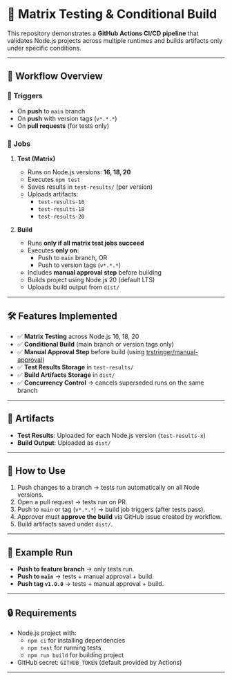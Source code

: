 # 🚀 Matrix Testing & Conditional Build

This repository demonstrates a **GitHub Actions CI/CD pipeline** that validates Node.js projects across multiple runtimes and builds artifacts only under specific conditions.

---

## 📌 Workflow Overview

### 🔹 Triggers
- On **push** to `main` branch  
- On **push** with version tags (`v*.*.*`)  
- On **pull requests** (for tests only)

### 🔹 Jobs
1. **Test (Matrix)**
   - Runs on Node.js versions: **16, 18, 20**
   - Executes `npm test`
   - Saves results in `test-results/` (per version)
   - Uploads artifacts:
     - `test-results-16`
     - `test-results-18`
     - `test-results-20`

2. **Build**
   - Runs **only if all matrix test jobs succeed**
   - Executes **only on**:
     - Push to `main` branch, OR  
     - Push to version tags (`v*.*.*`)
   - Includes **manual approval step** before building
   - Builds project using Node.js 20 (default LTS)
   - Uploads build output from `dist/`

---

## 🛠 Features Implemented
- ✅ **Matrix Testing** across Node.js 16, 18, 20  
- ✅ **Conditional Build** (main branch or version tags only)  
- ✅ **Manual Approval Step** before build (using [trstringer/manual-approval](https://github.com/trstringer/manual-approval))  
- ✅ **Test Results Storage** in `test-results/`  
- ✅ **Build Artifacts Storage** in `dist/`  
- ✅ **Concurrency Control** → cancels superseded runs on the same branch  

---

## 📂 Artifacts
- **Test Results**: Uploaded for each Node.js version (`test-results-x`)  
- **Build Output**: Uploaded as `dist/`  

---

## 🔧 How to Use
1. Push changes to a branch → tests run automatically on all Node versions.  
2. Open a pull request → tests run on PR.  
3. Push to `main` or tag (`v*.*.*`) → build job triggers (after tests pass).  
4. Approver must **approve the build** via GitHub issue created by workflow.  
5. Build artifacts saved under `dist/`.  

---

## 📸 Example Run
- **Push to feature branch** → only tests run.  
- **Push to `main`** → tests + manual approval + build.  
- **Push tag `v1.0.0`** → tests + manual approval + build.  

---

## 🔒 Requirements
- Node.js project with:
  - `npm ci` for installing dependencies  
  - `npm test` for running tests  
  - `npm run build` for building project  
- GitHub secret: `GITHUB_TOKEN` (default provided by Actions)  

---
